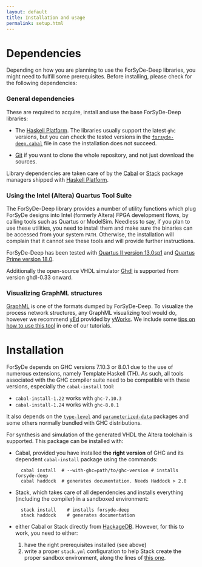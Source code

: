 ```yaml
---
layout: default
title: Installation and usage
permalink: setup.html
---
```


# Dependencies

Depending on how you are planning to use the ForSyDe-Deep libraries, you might need to fulfill some prerequisites. Before installing, please check for the following dependencies:

### General dependencies

These are required to acquire, install and use the base ForSyDe-Deep libraries:

 * The [Haskell Platform](https://www.haskell.org/platform/). The libraries usually support the latest `ghc` versions, but you can check the tested versions in the   [`forsyde-deep.cabal`](https://github.com/forsyde/forsyde-deep/blob/master/forsyde-deep.cabal) file in case the installation does not succeed.
 
 * [Git](https://git-scm.com/downloads) if you want to clone the whole repository, and not just download the sources. 
 
Library dependencies are taken care of by the [Cabal](https://www.haskell.org/cabal/) or [Stack](https://docs.haskellstack.org/en/stable/README/) package managers shipped with [Haskell Platform](https://www.haskell.org/platform/).

### Using the Intel (Altera) Quartus Tool Suite

The ForSyDe-Deep library provides a number of utility functions which plug ForSyDe designs into Intel (formerly Altera) FPGA development flows, by calling tools such as Quartus or ModelSim. Needless to say, if you plan to use these utilities, you need to install them and make sure the binaries can be accessed from your system `PATH`. Otherwise, the installation will complain that it cannot see these tools and will provide further instructions.

ForSyDe-Deep has been tested with [Quartus II version 13.0sp1](https://www.intel.com/content/www/us/en/programmable/downloads/download-center.html) and [Quartus Prime version 18.0](https://www.intel.com/content/www/us/en/programmable/downloads/download-center.html).

Additionally the open-source VHDL simulator [Ghdl](http://ghdl.free.fr/) is supported from version ghdl-0.33 onward.


### Visualizing GraphML structures

[GraphML](graphml.graphdrawing.org) is one of the formats dumped by ForSyDe-Deep. To visualize the process network structures, any GraphML visualizing tool would do, however we recommend [yEd](http://www.yworks.com/en/products_yed_about.html) provided by [yWorks](http://www.yworks.com/). We include some [tips on how to use this tool](forsyde-deep-tutorial#obtaining-diagrams-of-forsyde) in one of our tutorials.

# Installation

ForSyDe depends on GHC versions 7.10.3 or 8.0.1 due to the use of numerous extensions, namely Template Haskell (TH). As such, all tools associated with the GHC compiler suite need to be compatible with these versions, especially the `cabal-install` tool:

* `cabal-install-1.22` works with `ghc-7.10.3`
* `cabal-install-1.24` works with `ghc-8.0.1`

It also depends on the
[`type-level`](https://github.com/forsyde/type-level) and
[`parameterized-data`](https://github.com/forsyde/parameterized-data)
packages and some others normally bundled with GHC distributions.

For synthesis and simulation of the generated VHDL the Altera toolchain is
supported. 
This package can be installed with:

* Cabal, provided you have installed **the right version** of GHC and its
  dependent `cabal-install` package using the commands:

        cabal install  # --with-ghc=path/to/ghc-version # installs forsyde-deep
		cabal haddock  # generates documentation. Needs Haddock > 2.0
		
* Stack, which takes care of all dependencies and installs everything
  (including the compiler) in a sandboxed environment:
  
        stack install    # installs forsyde-deep
		stack haddock    # generates documentation
		
* either Cabal or Stack directly from [HackageDB](http://hackage.haskell.org/package/forsyde-deep). However, for this to work, you need to either:
  1. have the right prerequisites installed (see above)
  2. write a proper `stack.yml` configuration to help Stack create the proper sandbox environment, along the lines of [this one](https://github.com/forsyde/forsyde-deep/blob/master/stack.yaml).
